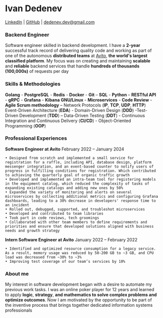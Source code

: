 # Ivan Dedenev                                                  
[LinkedIn](https://www.linkedin.com/in/idedenev/) | [GitHub](https://github.com/IDilettant) | dedenev.dev@gmail.com

### Backend Engineer

Software engineer skilled in backend development. I have a **2-year** successful track record of delivering quality code and working as part of one of the autonomous **distributed teams** at [Avito](https://avito.ru/), **the world's largest classified platform**. My focus was on creating and maintaining **scalable** and **reliable** backend services that handle **hundreds of thousands (100,000s)** of requests per day


### Skills & Methodologies

**Golang** - **PostgreSQL** - **Redis** - **Docker** - **Git** – **SQL** - **Python** – **RESTful API** - **gRPC** - **Grafana** - **Kibana**
**GNU/Linux** - **Microservices** - **Code Review** - **Agile Scrum methodology** – Network Protocols (**IP**, **TCP**, **UDP**, **HTTP**)
Event-Driven Architecture (**EDA**) - Domain-Driven Design (**DDD**) -Test-Driven Development (**TDD**) – Data-Driven Testing (**DDT**) - Continuous Integration and Continuous Delivery (**CI/CD**) - Object-Oriented Programming (**OOP**)


### Professional Experiences

**Software Engineer at Avito**                                                                February 2022 – January 2024

    • Designed from scratch and implemented a small service for registration for a raffle, including API, database design, platform messenger integration, and an event-based counter to notify users of progress in fulfilling conditions for registration. Which contributed to achieving the quarterly goal of organic traffic growth
    • Developed and implemented an intra-team tool for registering models in the equipment catalog, which reduced the complexity of tasks of expanding existing catalogs and adding new ones by 50%
    • Expanded the variety of monitoring and alerts on several microservices by collecting additional metrics and configuring Grafana dashboards, leading to a 30% decrease in developers' response time to an incident
    • Rolled out, debugged, supported, and troubleshot microservices
    • Developed and contributed to team libraries
    • Took part in code reviews, tech groomings
    • Collaborated with other team members to define requirements and priorities and ensure that developed solutions aligned with business needs and growth strategy

**Intern Software Engineer at Avito**                                                    January 2022 – February 2022

    • Identified and optimized resource consumption for a legacy service. As a result, memory usage was reduced by 50-200 GB to ~3 GB, and CPU load was decreased from ~30% to ~3%
    • Improving test coverage of our team’s services by 10%


### About me

My interest in software development began with a desire to automate my previous work tasks. I was an online poker player for 12 years and learned to apply **logic**, **strategy**, **and mathematics to solve complex problems and optimize outcomes**. Now I am motivated by the opportunity to be part of the inventive process that brings together dedicated information systems professionals
